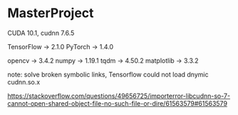 # MasterProject

CUDA 10.1, cudnn 7.6.5

TensorFlow -> 2.1.0
PyTorch -> 1.4.0

opencv -> 3.4.2
numpy -> 1.19.1
tqdm -> 4.50.2
matplotlib -> 3.3.2

note:
solve broken symbolic links, Tensorflow could not load dnymic cudnn.so.x

https://stackoverflow.com/questions/49656725/importerror-libcudnn-so-7-cannot-open-shared-object-file-no-such-file-or-dire/61563579#61563579
